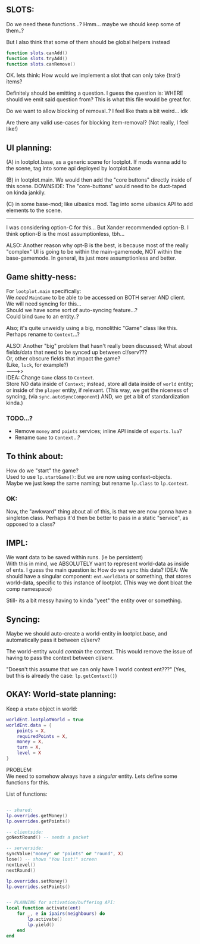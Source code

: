 

## SLOTS:
Do we need these functions...?
Hmm... maybe we should keep some of them..?

But I also think that some of them should be global helpers instead
```lua
function slots.canAdd()
function slots.tryAdd()
function slots.canRemove()
```

OK.
lets think: How would we implement a slot that can only take {trait} items?

Definitely should be emitting a question.
I guess the question is:
WHERE should we emit said question from?
This is what this file would be great for.

Do we want to allow blocking of removal..?
I feel like thats a bit weird... idk

Are there any valid use-cases for blocking item-removal?
(Not really, I feel like!)




## UI planning:
(A)  in lootplot.base, as a generic scene for lootplot.
If mods wanna add to the scene, tag into some api deployed by lootplot.base

(B)  in lootplot.main. We would then add the "core buttons" directly inside of this scene.
DOWNSIDE: The "core-buttons" would need to be duct-taped on kinda jankily.

(C)  in some base-mod; like uibasics mod.
Tag into some uibasics API to add elements to the scene.

---

I was considering option-C for this...
But Xander recommended option-B.
I think option-B is the most assumptionless, tbh...

ALSO: Another reason why opt-B is the best, is because most of the really
"complex" UI is going to be within the main-gamemode, NOT within the base-gamemode.
In general, its just more assumptionless and better.







## Game shitty-ness:
For `lootplot.main` specifically:  
We *need* `MainGame` to be able to be accessed on BOTH server AND client.
We will need syncing for this...   
Should we have some sort of auto-syncing feature...?  
Could bind `Game` to an entity..?  

Also; it's quite unweidly using a big, monolithic "Game" class like this.
Perhaps rename to `Context`...?

ALSO: Another "big" problem that hasn't really been discussed;
What about fields/data that need to be synced up between cl/serv???  
Or, other obscure fields that impact the game?  
(Like, `luck`, for example?)  
--->>  
IDEA: Change `Game` class to `Context`.  
Store NO data inside of `Context`; instead, store all data inside of `world`
entity; or inside of the `player` entity, if relevant.
(This way, we get the niceness of syncing, (via `sync.autoSyncComponent`)
AND, we get a bit of standardization kinda.)

### TODO...?
- Remove `money` and `points` services; inline API inside of `exports.lua`?
- Rename `Game` to `Context`...?

## To think about:
How do we "start" the game?  
Used to use `lp.startGame()`: But we are now using context-objects.  
Maybe we just keep the same naming; but rename `lp.Class` to `lp.Context`.

### OK:
Now, the "awkward" thing about all of this, is that we are now gonna
have a singleton class.
Perhaps it'd then be better to pass in a static "service", 
as opposed to a class?

## IMPL:
We want data to be saved within runs. (ie be persistent)  
With this in mind, we ABSOLUTELY want to represent world-data as inside 
of ents.
I guess the main question is:
How do we sync this data?
IDEA:  We should have a singular component: `ent.worldData` or something,
that stores world-data, specific to this instance of lootplot.
(This way we dont bloat the comp namespace)

Still- its a bit messy having to kinda "yeet" the entity over or something.


## Syncing:
Maybe we should auto-create a world-entity in lootplot.base, 
and automatically pass it between cl/serv?

The world-entity would *contain* the context.
This would remove the issue of having to pass the context between cl/serv.

"Doesn't this assume that we can only have 1 world context ent???"
(Yes, but this is already the case: `lp.getContext()`)







## OKAY: World-state planning:
Keep a `state` object in world:
```lua
worldEnt.lootplotWorld = true
worldEnt.data = {
    points = X,
    requiredPoints = X,
    money = X,
    turn = X,
    level = X
}
```

PROBLEM:  
We need to somehow always have a *singular* entity.
Lets define some functions for this.

List of functions:
```lua

-- shared:
lp.overrides.getMoney()
lp.overrides.getPoints()

-- clientside:
goNextRound() -- sends a packet

-- serverside:
syncValue("money" or "points" or "round", X)
lose() -- shows "You lost!" screen
nextLevel()
nextRound()

lp.overrides.setMoney()
lp.overrides.setPoints()

```




```lua

-- PLANNING for activation/buffering API:
local function activate(ent)
    for _, e in ipairs(neighbours) do
        lp.activate()
        lp.yield()
    end
end



```

